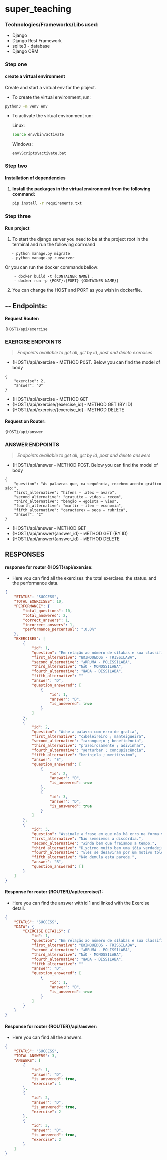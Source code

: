 # super_teaching

### **Technologies/Frameworks/Libs used:**

- Django
- Django Rest Framework
- sqlite3 - database
- Django ORM

### Step one
#### create a virtual environment
Create and start a virtual env for the project. 

- To create the virtual environment, run:
```bash
python3 -m venv env
```
- To activate the virtual environment run:

    Linux:
    ```bash
    source env/bin/activate
    ```
    Windows:
    ```shell
    env\Scripts\activate.bat
    ```

### Step two
#### Installation of dependencies
1. __Install the packages in the virtual environment from the following command:__
    
    ```bash
    pip install -r requirements.txt
    ```

### Step three
#### Run project

1. To start the django server you need to be at the project root in the terminal and run the following command
 ~~~
    - python manage.py migrate
    - python manage.py runserver
 ~~~

Or you can run the docker commands bellow:

~~~
    - docker build -t {CONTAINER NAME} .
    - docker run -p {PORT}:{PORT} {CONTAINER NAME}}
 ~~~

2. You can change the HOST and PORT as you wish in dockerfile.

## **-- Endpoints:**

#### **Request Router:**
~~~
{HOST}/api/exercise
~~~

### EXERCISE ENDPOINTS

> _Endpoints available to get all, get by id, post and delete exercises_

- {HOST}/api/exercise - METHOD POST. Below you can find the model of body

```
{
    "exercise": 2,
    "answer": "D"
}
```

- {HOST}/api/exercise - METHOD GET
- {HOST}/api/exercise/{exercise_id} - METHOD GET (BY ID)
- {HOST}/api/exercise/{exercise_id} - METHOD DELETE


#### **Request on Router:**
~~~
{HOST}/api/answer
~~~

### ANSWER ENDPOINTS

> _Endpoints available to get all, get by id, post and delete answers_

- {HOST}/api/answer - METHOD POST. Below you can find the model of body

```
{
    "question": "As palavras que, na sequência, recebem acento gráfico são:",
    "first_alternative": "hifens – latex – avaro",
    "second_alternative": "gratuito – video – recem",
    "third_alternative": "benção – egoista – vies",
    "fourth_alternative": "martir – item – economia",
    "fifth_alternative": "caracteres – seca – rubrica",
    "answer": "C"
}
```

- {HOST}/api/answer - METHOD GET
- {HOST}/api/answer/{answer_id} - METHOD GET (BY ID)
- {HOST}/api/answer/{answer_id} - METHOD DELETE

## RESPONSES

#### **response for router {HOST}/api/exercise:**

- Here you can find all the exercises, the total exercises, the status, and the performance data.

```json
{
    "STATUS": "SUCCESS",
    "TOTAL EXERCISES": 10,
    "PERFORMANCE": {
        "total_questions": 10,
        "total_answered": 2,
        "correct_answers": 1,
        "incorrect_answers": 1,
        "performance_percentual": "10.0%"
    },
    "EXERCISES": [
        {
            "id": 1,
            "question": "Em relação ao número de sílabas e sua classificação especificados entre parênteses, assinale a alternativa incorreta.",
            "first_alternative": "BRINQUEDOS - TRISSILABA",
            "second_alternative": "ARRUMA - POLISSILABA",
            "third_alternative": "NÃO - MONOSSILABA",
            "fourth_alternative": "NADA - DISSILABA",
            "fifth_alternative": "",
            "answer": "D",
            "question_answered": [
                {
                    "id": 1,
                    "answer": "D",
                    "is_answered": true
                }
            ]
        },
        {
            "id": 2,
            "question": "Ache a palavra com erro de grafia",
            "first_alternative": "cabeleireiro ; manteigueira",
            "second_alternative": "caranguejo ; beneficência",
            "third_alternative": "prazeirosamente ; adivinhar",
            "fourth_alternative": "perturbar ; concupiscência",
            "fifth_alternative": "berinjela ; meritíssimo",
            "answer": "E",
            "question_answered": [
                {
                    "id": 2,
                    "answer": "D",
                    "is_answered": true
                },
                {
                    "id": 3,
                    "answer": "D",
                    "is_answered": true
                }
            ]
        },
        {
            "id": 3,
            "question": "Assinale a frase em que não há erro na forma verbal:",
            "first_alternative": "Não semeiemos a discórdia.",
            "second_alternative": "Ainda bem que freiamos a tempo.",
            "third_alternative": "Discirno muito bem uma jóia verdadeira.",
            "fourth_alternative": "Eles se desaviram por um motivo tolo",
            "fifth_alternative": "Não demula esta parede.",
            "answer": "B",
            "question_answered": []
        }
    ]
}
```

#### Response for router {ROUTER}/api/exercise/1:

- Here you can find the answer with id 1 and linked with the Exercise detail.

```json
{
    "STATUS": "SUCCESS",
    "DATA": {
        "EXERCISE DETAILS": {
            "id": 1,
            "question": "Em relação ao número de sílabas e sua classificação especificados entre parênteses, assinale a alternativa incorreta.",
            "first_alternative": "BRINQUEDOS - TRISSILABA",
            "second_alternative": "ARRUMA - POLISSILABA",
            "third_alternative": "NÃO - MONOSSILABA",
            "fourth_alternative": "NADA - DISSILABA",
            "fifth_alternative": "",
            "answer": "D",
            "question_answered": [
                {
                    "id": 1,
                    "answer": "D",
                    "is_answered": true
                }
            ]
        }
    }
}
```

#### Response for router {ROUTER}/api/answer:

- Here you can find all the answers.

```json
{
    "STATUS": "SUCCESS",
    "TOTAL ANSWERS": 3,
    "ANSWERS": [
        {
            "id": 1,
            "answer": "D",
            "is_answered": true,
            "exercise": 1
        },
        {
            "id": 2,
            "answer": "D",
            "is_answered": true,
            "exercise": 2
        },
        {
            "id": 3,
            "answer": "D",
            "is_answered": true,
            "exercise": 2
        }
    ]
}
```
